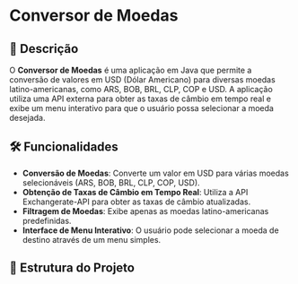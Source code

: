 # Conversor de Moedas

## 📄 Descrição

O **Conversor de Moedas** é uma aplicação em Java que permite a conversão de valores em USD (Dólar Americano) para diversas moedas latino-americanas, como ARS, BOB, BRL, CLP, COP e USD. A aplicação utiliza uma API externa para obter as taxas de câmbio em tempo real e exibe um menu interativo para que o usuário possa selecionar a moeda desejada.

## 🛠️ Funcionalidades

- **Conversão de Moedas**: Converte um valor em USD para várias moedas selecionáveis (ARS, BOB, BRL, CLP, COP, USD).
- **Obtenção de Taxas de Câmbio em Tempo Real**: Utiliza a API Exchangerate-API para obter as taxas de câmbio atualizadas.
- **Filtragem de Moedas**: Exibe apenas as moedas latino-americanas predefinidas.
- **Interface de Menu Interativo**: O usuário pode selecionar a moeda de destino através de um menu simples.

## 📂 Estrutura do Projeto
